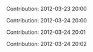 Contribution: 2012-03-23 20:00

Contribution: 2012-03-24 20:00

Contribution: 2012-03-24 20:01

Contribution: 2012-03-24 20:02

